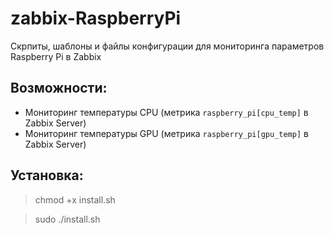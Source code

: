 # zabbix-RaspberryPi

Скрпиты, шаблоны и файлы конфигурации для мониторинга параметров Raspberry Pi в Zabbix

## Возможности:
* Мониторинг температуры CPU (метрика `raspberry_pi[cpu_temp]` в Zabbix Server)
* Мониторинг температуры GPU (метрика `raspberry_pi[gpu_temp]` в Zabbix Server)

## Установка:

>chmod +x install.sh

>sudo ./install.sh

